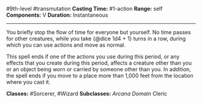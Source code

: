 #9th-level #transmutation
**Casting Time:** #1-action
**Range:** self
**Components:** V
**Duration:** Instantaneous

---

You briefly stop the flow of time for everyone but yourself. No time passes for other creatures, while you take {@dice 1d4 + 1} turns in a row, during which you can use actions and move as normal.

This spell ends if one of the actions you use during this period, or any effects that you create during this period, affects a creature other than you or an object being worn or carried by someone other than you. In addition, the spell ends if you move to a place more than 1,000 feet from the location where you cast it.


**Classes:** #Sorcerer, #Wizard
**Subclasses:** *Arcana Domain* Cleric

